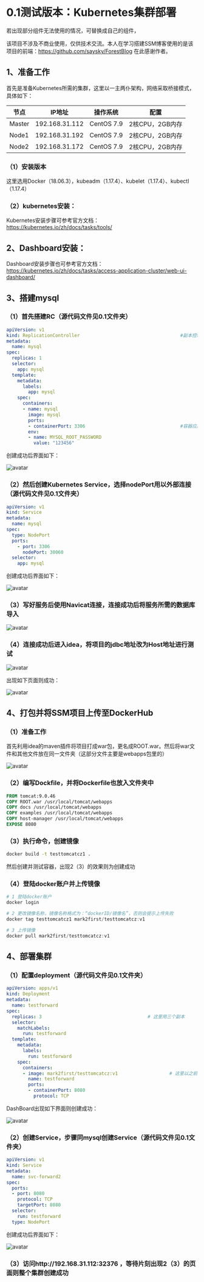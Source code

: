 # 0.1测试版本：Kubernetes集群部署

若出现部分组件无法使用的情况，可替换成自己的组件，

该项目不涉及不商业使用，仅供技术交流。本人在学习搭建SSM博客使用的是该项目的前端：https://github.com/saysky/ForestBlog 在此感谢作者。

## 1、准备工作

首先是准备Kubernetes所需的集群，这里以一主两仆架构，网络采取桥接模式，具体如下：

| 节点   | IP地址         | 操作系统   | 配置            |
| ------ | -------------- | ---------- | --------------- |
| Master | 192.168.31.112 | CentOS 7.9 | 2核CPU，2GB内存 |
| Node1  | 192.168.31.192 | CentOS 7.9 | 2核CPU，2GB内存 |
| Node2  | 192.168.31.172 | CentOS 7.9 | 2核CPU，2GB内存 |

### （1）安装版本

这里选用Docker（18.06.3），kubeadm（1.17.4）、kubelet（1.17.4）、kubectl（1.17.4）

### （2）kubernetes安装：

Kubernetes安装步骤可参考官方文档：https://kubernetes.io/zh/docs/tasks/tools/

## 2、Dashboard安装：

Dashboard安装步骤也可参考官方文档：https://kubernetes.io/zh/docs/tasks/access-application-cluster/web-ui-dashboard/

## 3、搭建mysql

### （1）首先搭建RC（源代码文件见0.1文件夹）

```yaml
apiVersion: v1
kind: ReplicationController										#副本控制器RC
metadata:
  name: mysql																	#RC的名称，全局唯一
spec:
  replicas: 1																	#Pod副本的期待数量
  selector:
    app: mysql																#符合目标的Pod拥有此标签
  template:																		#根据此模版创建Pod的副本
    metadata:
      labels:
        app: mysql														#Pod副本拥有的标签，对应RC的Selector
    spec:
      containers:															#Pod内容器的定义部分
      - name: mysql														#容器的名称
        image: mysql													#容器对应的Docker Image
        ports:
        - containerPort: 3306									#容器应用监听的端口号
        env:																	#注入容器内的环境变量
        - name: MYSQL_ROOT_PASSWORD
          value: "123456"
```

创建成功后界面如下：

![avatar](http://mark2first.top:9000/?explorer/share/fileOut&shareID=7zdB_p2w&path=%7BshareItemLink%3A7zdB_p2w%7D%2Fimage-20220118201822047.png)

### （2）然后创建Kubernetes Service，选择nodePort用以外部连接（源代码文件见0.1文件夹）

```yaml
apiVersion: v1
kind: Service
metadata:
  name: mysql
spec:
  type: NodePort
  ports:
    - port: 3306
      nodePort: 30060
  selector:
    app: mysql
```

创建成功后界面如下：

![avatar](http://mark2first.top:9000/?explorer/share/fileOut&shareID=7zdB_p2w&path=%7BshareItemLink%3A7zdB_p2w%7D%2Fimage-20220118203453890.png)

### （3）写好服务后使用Navicat连接，连接成功后将服务所需的数据库导入

![avatar](http://mark2first.top:9000/?explorer/share/fileOut&shareID=7zdB_p2w&path=%7BshareItemLink%3A7zdB_p2w%7D%2Fimage-20220118203244826.png)

### （4）连接成功后进入idea，将项目的jdbc地址改为Host地址进行测试

![avatar](http://mark2first.top:9000/?explorer/share/fileOut&shareID=7zdB_p2w&path=%7BshareItemLink%3A7zdB_p2w%7D%2Fimage-20220118203259814.png)

出现如下页面则成功：

![avatar](http://mark2first.top:9000/?explorer/share/fileOut&shareID=7zdB_p2w&path=%7BshareItemLink%3A7zdB_p2w%7D%2Fimage-20220118203312650.png)

## 4、打包并将SSM项目上传至DockerHub

### （1）准备工作

首先利用idea的maven插件将项目打成war包，更名成ROOT.war。然后将war文件和其他文件放在同一文件夹（这部分文件主要是webapps包里的）

![avatar](http://mark2first.top:9000/?explorer/share/fileOut&shareID=7zdB_p2w&path=%7BshareItemLink%3A7zdB_p2w%7D%2Fimage-20220118200114711.png)

### （2）编写Dockfile，并将Dockerfile也放入文件夹中

```dockerfile
FROM tomcat:9.0.46
COPY ROOT.war /usr/local/tomcat/webapps
COPY docs /usr/local/tomcat/webapps
COPY examples /usr/local/tomcat/webapps
COPY host-manager /usr/local/tomcat/webapps
EXPOSE 8080
```

### （3）执行命令，创建镜像

```sh
docker build -t testtomcatcz1 .
```

然后创建并测试容器，出现2（3）的效果则为创建成功

### （4）登陆docker账户并上传镜像

```powershell
# 1 登陆docker账户
docker login

# 2 更改镜像名称，镜像名称格式为：“dockerID/镜像名”，否则会提示上传失败
docker tag testtomcatcz1 mark2first/testtomcatcz:v1

# 3 上传镜像
docker pull mark2first/testtomcatcz:v1
```

## 4、部署集群

### （1）配置deployment（源代码文件见0.1文件夹）

```yaml
apiVersion: apps/v1
kind: Deployment
metadata:
  name: testforward
spec:
  replicas: 3										# 这里用三个副本
  selector:
    matchLabels:
      run: testforward
  template:
    metadata:
      labels:
        run: testforward
    spec:
      containers:
      - image: mark2first/testtomcatcz:v1					# 这里以之前构建的镜像为例
        name: testforward
        ports:
        - containerPort: 8080
          protocol: TCP
```

DashBoard出现如下界面则创建成功：

![avatar](http://mark2first.top:9000/?explorer/share/fileOut&shareID=7zdB_p2w&path=%7BshareItemLink%3A7zdB_p2w%7D%2Fimage-20220118203408797.png)

### （2）创建Service，步骤同mysql创建Service（源代码文件见0.1文件夹）

```yaml
apiVersion: v1
kind: Service
metadata:
  name: svc-forward2
spec:
  ports:
  - port: 8080
    protocol: TCP
    targetPort: 8080
  selector:
    run: testforward
  type: NodePort
```

创建成功后界面如下：

![avatar](http://mark2first.top:9000/?explorer/share/fileOut&shareID=7zdB_p2w&path=%7BshareItemLink%3A7zdB_p2w%7D%2Fimage-20220118203339519.png)

### （3）访问http://192.168.31.112:32376 ，等待片刻出现2（3）的页面则整个集群创建成功

